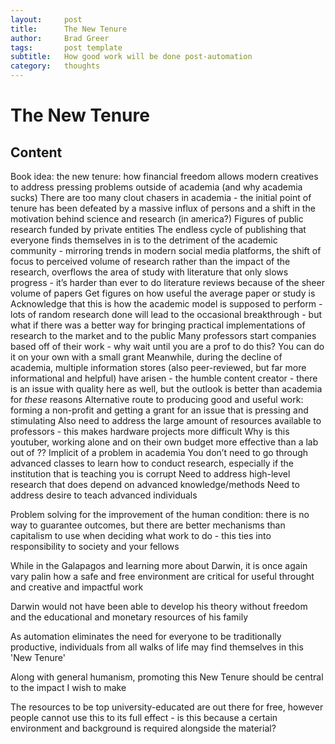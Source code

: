 ```yaml
---
layout:     post
title:      The New Tenure
author:     Brad Greer
tags: 		post template
subtitle:  	How good work will be done post-automation
category:  	thoughts
---
```

<!-- Start Writing Below in Markdown -->

# The New Tenure

## Content

Book idea: the new tenure: how financial freedom allows modern creatives to address pressing problems outside of academia (and why academia sucks)
There are too many clout chasers in academia - the initial point of tenure has been defeated by a massive influx of persons and a shift in the motivation behind science and research (in america?)
Figures of public research funded by private entities
The endless cycle of publishing that everyone finds themselves in is to the detriment of the academic community - mirroring trends in modern social media platforms, the shift of focus to perceived volume of research rather than the impact of the research, overflows the area of study with literature that only slows progress - it’s harder than ever to do literature reviews because of the sheer volume of papers
Get figures on how useful the average paper or study is
Acknowledge that this is how the academic model is supposed to perform - lots of random research done will lead to the occasional breakthrough - but what if there was a better way for bringing practical implementations of research to the market and to the public
Many professors start companies based off of their work - why wait until you are a prof to do this?
You can do it on your own with a small grant
Meanwhile, during the decline of academia, multiple information stores (also peer-reviewed, but far more informational and helpful) have arisen - the humble content creator - there is an issue with quality here as well, but the outlook is better than academia for *these* reasons
Alternative route to producing good and useful work: forming a non-profit and getting a grant for an issue that is pressing and stimulating
Also need to address the large amount of resources available to professors - this makes hardware projects more difficult
Why is this youtuber, working alone and on their own budget more effective than a lab out of ?? Implicit of a problem in academia
You don’t need to go through advanced classes to learn how to conduct research, especially if the institution that is teaching you is corrupt
Need to address high-level research that does depend on advanced knowledge/methods
Need to address desire to teach advanced individuals

Problem solving for the improvement of the human condition: there is no way to guarantee outcomes, but there are better mechanisms than capitalism to use when deciding what work to do - this ties into responsibility to society and your fellows	

While in the Galapagos and learning more about Darwin, it is once again vary palin how a safe and free environment are critical for useful throught and creative and impactful work

Darwin would not have been able to develop his theory without freedom and the educational and monetary resources of his family

As automation eliminates the need for everyone to be traditionally productive, individuals from all walks of life may find themselves in this 'New Tenure'

Along with general humanism, promoting this New Tenure should be central to the impact I wish to make

The resources to be top university-educated are out there for free, however people cannot use this to its full effect - is this because a certain environment and background is required alongside the material?